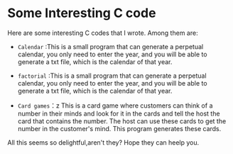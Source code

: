 # Some Interesting C code

Here are some interesting C codes that I wrote. Among them are:

- `Calendar` :This is a small program that can generate a perpetual calendar, you only need to enter the year, and you will be able to generate a txt file, which is the calendar of that year.

- `factorial` :This is a small program that can generate a perpetual calendar, you only need to enter the year, and you will be able to generate a txt file, which is the calendar of that year.

- `Card games`：z This is a card game where customers can think of a number in their minds and look for it in the cards and tell the host the card that contains the number. The host can use these cards to get the number in the customer's mind. This program generates these cards.

All this seems so delightful,aren't they? Hope they can heelp you.